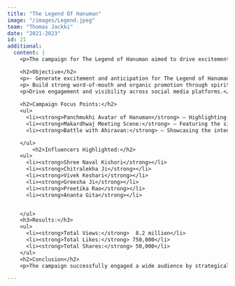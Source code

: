 ```yaml
---
title: "The Legend Of Hanuman"
image: "/images/Legend.jpeg"
team: "Thomas Jackki"
date: "2021-2023"
id: 21
additional:
  content: |
    <p>The campaign for The Legend of Hanuman aimed to drive excitement and engagement by collaborating with spiritual influencers. The strategy focused on creating content that resonated with the target audience, emphasizing key themes of the show and encouraging viewers to connect with the series on a deeper level.</p>

    <h2>Objective</h2>
    <p>- Generate excitement and anticipation for The Legend of Hanuman.</p>
    <p> Build strong word-of-mouth and organic promotion through spiritual influencers.</p>
    <p>Drive engagement and visibility across social media platforms.</p>
    
    <h2>Campaign Focus Points:</h2>
    <ul>
      <li><strong>Panchmukhi Avatar of Hanuman</strong> – Highlighting this powerful form of Hanuman.</li>
      <li><strong>Makardhwaj Meeting Scene:</strong> – Featuring the significant interaction between Hanuman and Makardhwaj.</li>
      <li><strong>Battle with Ahiravan:</strong> – Showcasing the intense battle scene.</li>

    </ul>
        <h2>Influencers Highlighted:</h2>
    <ul>
      <li><strong>Shree Naval Kishori</strong></li>
      <li><strong>Chitralekha Ji</strong></li>
      <li><strong>Vivek Keshari</strong></li>
      <li><strong>Greesha Ji</strong></li>
      <li><strong>Preetika Rao</strong></li>
      <li><strong>Ananta Gita</strong></li>


    </ul>
    <h3>Results:</h3>
    <ul>
      <li><strong>Total Views:</strong>  8.2 million</li>
      <li><strong>Total Likes:</strong> 750,000</li>
      <li><strong>Total Shares:</strong> 50,000</li>
    </ul>
    <h2>Conclusion</h2>
    <p>The campaign successfully engaged a wide audience by strategically collaborating with key influencers from the spiritual community. Their content amplified the show’s message, creating substantial buzz and anticipation around The Legend of Hanuman.</p>

---
```

